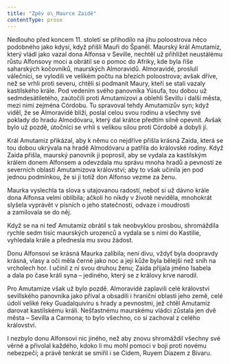 ```yaml
---
title: "Zpěv o\_Maurce Zaidě"
contentType: prose
---
```


<section>

Nedlouho před koncem 11. století se přihodilo na jihu poloostrova něco podobného jako kdysi, když přišli Mauři do Španěl. Maurský král Amutamiz, který vládl jako vazal dona Alfonsa v Seville, nechtěl už přihlížet neustálému růstu Alfonsovy moci a obrátil se o pomoc do Afriky, kde byla říše saharských kočovníků, maurských Almoravidů. Almoravidé, proslulí válečníci, se vylodili ve velikém počtu na březích poloostrova; avšak dříve, než se vrhli proti severu, chtěli si podmanit Maury, kteří se stali vazaly kastilského krále. Pod vedením svého panovníka Yúsufa, tou dobou už sedmdesátiletého, zaútočili proti Amutamizovi a oblehli Sevillu i další města, mezi nimi zejména Córdobu. Tu spravoval tehdy Amutamizův syn; když viděl, že se Almoravidé blíží, poslal celou svou rodinu a všechny své poklady do hradu Almodóvaru, který dal krátce předtím silně opevnit. Avšak bylo už pozdě, útočníci se vrhli s velikou silou proti Córdobě a dobyli jí.

Král Amutamiz přikázal, aby k němu co nejdříve přišla krásná Zaida, která se tou dobou ukrývala na hradě Almodóvaru a patřila do královské rodiny. Když Zaida přišla, maurský panovník ji poprosil, aby se vydala za kastilským králem donem Alfonsem a odevzdala mu správu mnoha hradů a pevností ze severních oblastí Amutamizova království; aby to však učinila jen pod jednou podmínkou, že si ji totiž don Alfonso vezme za ženu.

Maurka vyslechla ta slova s utajovanou radostí, neboť si už dávno krále dona Alfonsa velmi oblíbila; ačkoli ho nikdy v životě neviděla, mnohokrát slyšela vyprávět v písních o jeho statečnosti, odvaze i moudrosti a zamilovala se do něj.

Když se na ni teď Amutamiz obrátil s tak neobvyklou prosbou, shromáždila rychle sedm tisíc maurských urozenců a vydala se s nimi do Kastilie, vyhledala krále a přednesla mu svou žádost.

Donu Alfonsovi se krásná Maurka zalíbila; není divu, vždyť byla doopravdy krásná, vlasy a oči měla černé jako noc a její kůže byla bělejší než sníh na vrcholech hor. I učinil z ní svou druhou ženu; Zaida přijala jméno Isabela a dala po čase králi syna – jediného, který se z královy krve narodil.

Pro Amutamize však už bylo pozdě. Almoravidé zaplavili celé království sevillského panovníka jako příval a obsadili i hraniční oblasti jeho země, celé údolí veliké řeky Guadalquiviru s hrady a pevnostmi, jež chtěl Amutamiz darovat kastilskému králi. Nešťastnému maurskému vládci zůstala jen dvě města – Sevilla a Carmona; to bylo všechno, co si zachoval z celého království.

I nezbylo donu Alfonsovi nic jiného, než aby znovu shromáždil všechny své věrné a přivolal každého, kdoko li mu mohl pomoci v boji proti novému nebezpečí; a právě tenkrát se smířil i se Cidem, Ruyem Díazem z Bivaru.

</section>
